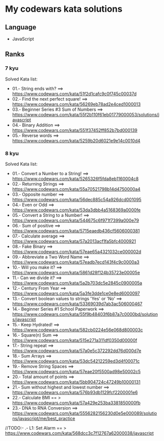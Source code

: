 # My codewars kata solutions

## Language

- JavaScript

## Ranks

### 7 kyu

Solved Kata list: 

- 01.- String ends with? ==> https://www.codewars.com/kata/51f2d1cafc9c0f745c00037d
- 02.- Find the next perfect square! ==> https://www.codewars.com/kata/56269eb78ad2e4ced1000013
- 03.- Beginner Series #3 Sum of Numbers ==> https://www.codewars.com/kata/55f2b110f61eb01779000053/solutions/javascript
- 04.- Binary Addition ==> https://www.codewars.com/kata/551f37452ff852b7bd000139
- 05.- Reverse words ==> https://www.codewars.com/kata/5259b20d6021e9e14c0010d4

### 8 kyu

Solved Kata list: 

- 01.- Convert a Number to a String! ==> https://www.codewars.com/kata/5265326f5fda8eb1160004c8
- 02.- Returning Strings ==> https://www.codewars.com/kata/55a70521798b14d4750000a4
- 03.- Opposite number ==> https://www.codewars.com/kata/56dec885c54a926dcd001095
- 04.- Even or Odd ==> https://www.codewars.com/kata/53da3dbb4a5168369a0000fe
- 05.- Convert a String to a Number! ==> https://www.codewars.com/kata/544675c6f971f7399a000e79
- 06.- Sum of positive ==> https://www.codewars.com/kata/5715eaedb436cf5606000381
- 07.- Calculate average ==> https://www.codewars.com/kata/57a2013acf1fa5bfc4000921
- 08.- Fake Binary ==> https://www.codewars.com/kata/57eae65a4321032ce000002d
- 09.- Abbreviate a Two Word Name ==> https://www.codewars.com/kata/57eadb7ecd143f4c9c0000a3
- 10.- Will you make it? ==> https://www.codewars.com/kata/5861d28f124b35723e00005e
- 11.- Can we divide it? ==> https://www.codewars.com/kata/5a2b703dc5e2845c0900005a
- 12.- Century From Year ==> https://www.codewars.com/kata/5a3fe3dde1ce0e8ed6000097
- 13.- Convert boolean values to strings 'Yes' or 'No' ==> https://www.codewars.com/kata/53369039d7ab3ac506000467
- 14.- Beginner Series #1 School Paperwork ==> https://www.codewars.com/kata/55f9b48403f6b87a7c0000bd/solutions/javascript
- 15.- Keep Hydrated! ==> https://www.codewars.com/kata/582cb0224e56e068d800003c
- 16.- Square(n) Sum ==> https://www.codewars.com/kata/515e271a311df0350d00000f
- 17.- String repeat ==> https://www.codewars.com/kata/57a0e5c372292dd76d000d7e
- 18.- Sum Arrays ==> https://www.codewars.com/kata/53dc54212259ed3d4f00071c
- 19.- Remove String Spaces ==> https://www.codewars.com/kata/57eae20f5500ad98e50002c5
- 20.- Total amount of points ==> https://www.codewars.com/kata/5bb904724c47249b10000131
- 21.- Sum without highest and lowest number ==> https://www.codewars.com/kata/576b93db1129fcf2200001e6
- 22.- Calculate BMI == > https://www.codewars.com/kata/57a429e253ba3381850000fb
- 23.- DNA to RNA Conversion ==> https://www.codewars.com/kata/5556282156230d0e5e000089/solutions/javascript/me/best_practice


//TODO:- .- L1: Set Alarm == > https://www.codewars.com/kata/568dcc3c7f12767a62000038/javascript


